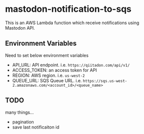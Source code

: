 # mastodon-notification-to-sqs

This is an AWS Lambda function which receive notifications using Mastodon API.

## Environment Variables

Need to set below environment variables

- API_URL: API endpoint. i.e. `https://qiitadon.com/api/v1/`
- ACCESS_TOKEN: an access token for API
- REGION: AWS region. i.e. `us-west-2`
- QUEUE_URL: SQS Queue URL. i.e. `https://sqs.us-west-2.amazonaws.com/<account_id>/<queue_name>`

## TODO

many things...

- pagination
- save last notificaiton id
